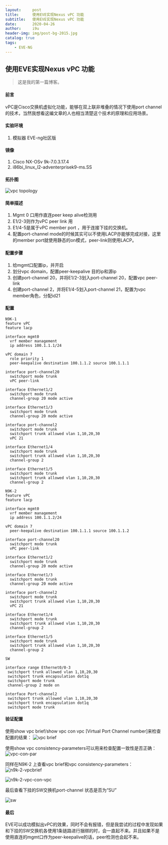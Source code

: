 ```yaml
---
layout:     post   				    
title:      使用EVE实现Nexus vPC 功能 
subtitle:   使用EVE实现Nexus vPC 功能
date:       2020-04-26
author:     i9u 						
header-img: img/post-bg-2015.jpg 	
catalog: true 						
tags:								
    - EVE-NG
---
```


## 使用EVE实现Nexus vPC 功能
>这是我的第一篇博客。

#### 前言
vPC是Cisco交换机虚拟化功能，能够在双上联非堆叠的情况下使用port channel的技术，当然我想看这编文章的人也相当清楚这个技术的原理和应用场景。

#### 实验环境
1. 模拟器 EVE-ng社区版

#### 镜像
1. Cisco NX-OSv 9k-7.0.3.17.4
2. i86bi_linux_l2-adventerprisek9-ms.SS

#### 拓扑图
![vpc topology](https://kdrdya.bn.files.1drv.com/y4mfKsPsBA3HhpZ7-0x9TFqqST4ME9AEPEXrI0TbcqAKmowXtMpdmpSK2KIOAtBy6HYughD_nN7Mwlv58lZk598g_tN9kQSFEfcstqGQAs4EcsYO_aqyKumR2bJjn39p_uELdhgrwMMJAeA6sdosUOqDX1z0y4C69pN67QHfKpdwPNgle5JJgQL4rX1QBYliawTFTxmsspR0hZjEaF9dvo-gw/vpc%20topo.png?psid=1 "vpc topology")

#### 简单描述
1. Mgmt 0 口用作直连peer keep alive检测用
2. E1/2-3则作为vPC peer link 用
3. E1/4-5是属于vPC member port ，用于连接下挂的交换机。
4. 配置port-channel mode的时候其实可以不使用LACP亦能够完成对接，这里的member port就使用静态的on模式，peer-link则使用LACP。

#### 配置步骤
1. 给mgmt口配置ip，并开启
2. 划分vpc domain，配置peer-keepalive 目的ip和源ip
3. 创建port-channel 20，并将E1/2-3划入port-channel 20，配置vpc peer-link
4. 创建port-channel 2，并将E1/4-5划入port-channel 21，配置为vpc member角色，分配id21

#### 配置

```
N9K-1
feature vPC
feature lacp

interface mgmt0
  vrf member management
  ip address 100.1.1.1/24

vPC domain 7
  role priority 1
  peer-keepalive destination 100.1.1.2 source 100.1.1.1

interface port-channel20
  switchport mode trunk
  vPC peer-link

interface Ethernet1/2
  switchport mode trunk
  channel-group 20 mode active

interface Ethernet1/3
  switchport mode trunk
  channel-group 20 mode active

interface port-channel2
  switchport mode trunk
  switchport trunk allowed vlan 1,10,20,30
  vPC 21

interface Ethernet1/4
  switchport mode trunk
  switchport trunk allowed vlan 1,10,20,30
  channel-group 2

interface Ethernet1/5
  switchport mode trunk
  switchport trunk allowed vlan 1,10,20,30
  channel-group 2

```
```
N9K-2
feature vPC
feature lacp

interface mgmt0
  vrf member management
  ip address 100.1.1.2/24

vPC domain 7
  peer-keepalive destination 100.1.1.1 source 100.1.1.2

interface port-channel20
  switchport mode trunk
  vPC peer-link

interface Ethernet1/2
  switchport mode trunk
  channel-group 20 mode active

interface Ethernet1/3
  switchport mode trunk
  channel-group 20 mode active

interface port-channel2
  switchport mode trunk
  switchport trunk allowed vlan 1,10,20,30
  vPC 21

interface Ethernet1/4
  switchport mode trunk
  switchport trunk allowed vlan 1,10,20,30
  channel-group 2

interface Ethernet1/5
  switchport mode trunk
  switchport trunk allowed vlan 1,10,20,30
  channel-group 2

```
```
SW

interface range Ethernet0/0-3
 switchport trunk allowed vlan 1,10,20,30
 switchport trunk encapsulation dot1q
 switchport mode trunk
 channel-group 2 mode on

interface Port-channel2
 switchport trunk allowed vlan 1,10,20,30
 switchport trunk encapsulation dot1q
 switchport mode trunk
```
#### 验证配置
使用show vpc brief/show vpc con vpc [Virtual Port Channel number]来检查配置的结果：
![vpc brief](https://lnrdya.bn.files.1drv.com/y4mtfj1us5xAOZc_rbc-VaAEI--NU5EV4051LpQQy08MCyK_NTrLdBupXUJGv4HLMW9qOEMhUMn1dTtfRBF4zbV2IG4Uzv0tq2ZsVaeOoCNfiVqR7ahpu3MAsBI8rZG9BPJ-9bU6He-7pFh2s3hbXOmMqQLC10b3RwBnXb70cO7_yeFd2vueVT9F0rmQ0myTM-pEIwy59r3697S9EqYlwzfcA/vpc-brief.png?psid=1 "vpc brief")

使用show vpc consistency-parameters可以用来检查配置一致性是否正确：
![vpc-con-par](https://k9rdya.bn.files.1drv.com/y4mGBFhgMM6BOHNgvZUakhWzl4xRkhXowlAmxwjRGyq1CXkcBBoUgLerxCDp0VwFlhoZKeLuqZa2f0ZVvzU7W1Yxg7IqcMI_ThDNkjcMFE4KLt_TvqBDkdjwbRjMFH7sBF_MP9X0HyyyxZB152xRMykt29rqqwF9V661mMGtghXdRf9VkFd-MO1W52OI6fZSbe2FTYWSaJmzTO2wxpuHzhI8Q/vpc-con-vpc.png?psid=1 "vpc-con-par")

同样在N9K-2 上查看vpc brief和vpc  consistency-parameters：
![n9k-2-vpcbrief](https://ntrdya.bn.files.1drv.com/y4m-kU1iUUrHhz0nwC6LwMpgHL7SBUOJToJB_k23fG0dhAJ17WhUZRDyYTcJsMLtXn76nHh86LkLvsYi1rrMKFinWjFo793eLmEfXRZnAy6HmSFHFWeLUgWbyLpBTK69O5RTvQo636H_5tagbXE2E2jFPI3af1x0-Cdu5qEl-013eH2LVU1Z4zH5KW9BxRqjb2K0a7x-t0tJXHirxjkNR0bNw/n9k-2.png?psid=1 "n9k-2-vpcbrief")

![n9k-2-vpc-con-vpc](https://ndrdya.bn.files.1drv.com/y4mr4y3l6-SYGtTIx4WUSwG5k_xg1_GHU5gAV8yH5A38UQIVbW1WpeiBn1uqcvXycrfe7oeJDC-R10dA0E9TFEbG_sL-zAZUvQDYpsKW5rQrZNqd20b6Qq3qEjGu1VRw7sm14kKTUaEsfCGuwtOR7SD3Ch-7BU5KTQtH4UdBzLN6r5KSZNiG_M1GlOZKzK59UpmyNPMWpuAGPLRmft9MgVReQ/n9k-2-vpc-con-vpc.png?psid=1 "n9k-2-vpc-con-vpc")

最后查看下挂的SW交换机port-channel 状态是否为“SU”

![sw](https://ltpepq.bn.files.1drv.com/y4mDUbZHhOpsjoCxCBhuaKf23jD7X9Nf2mw0t44Gk1d3H58dMoHo1Kb0i6AXWVTE7tNZIbl0imOGATdSe_rcYRpjlMaqVY_u_YieVCM0Y8INpjlLvMPM3CsPPP95x7DvRDKwWkx_7b5oNaxor5XIzpviVjRwMbZEm4Oq5khc05fIDEsb9eAwkl6yA0CfTush65hnQub8uEEh4resTYp8beZuA/sw.png?psid=1 "sw")

#### 最后
EVE可以成功模拟出vPC的效果，同时不会有报错，但是我尝试的过程中发现如果和下挂的SW交换机各使用1条链路进行捆绑的时，会一直起不来。并且如果不是使用直连的mgmt口作为peer-keepalive的话，peer检测也会起不来。
